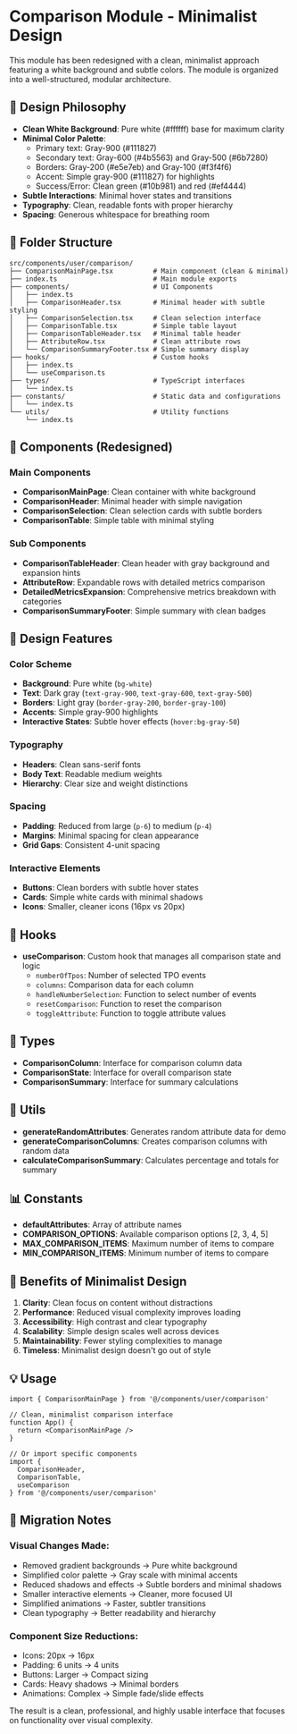 # Comparison Module - Minimalist Design

This module has been redesigned with a clean, minimalist approach featuring a white background and subtle colors. The module is organized into a well-structured, modular architecture.

## 🎨 Design Philosophy

- **Clean White Background**: Pure white (#ffffff) base for maximum clarity
- **Minimal Color Palette**: 
  - Primary text: Gray-900 (#111827)
  - Secondary text: Gray-600 (#4b5563) and Gray-500 (#6b7280)
  - Borders: Gray-200 (#e5e7eb) and Gray-100 (#f3f4f6)
  - Accent: Simple gray-900 (#111827) for highlights
  - Success/Error: Clean green (#10b981) and red (#ef4444)
- **Subtle Interactions**: Minimal hover states and transitions
- **Typography**: Clean, readable fonts with proper hierarchy
- **Spacing**: Generous whitespace for breathing room

## 📁 Folder Structure

```
src/components/user/comparison/
├── ComparisonMainPage.tsx          # Main component (clean & minimal)
├── index.ts                        # Main module exports
├── components/                     # UI Components
│   ├── index.ts
│   ├── ComparisonHeader.tsx        # Minimal header with subtle styling
│   ├── ComparisonSelection.tsx     # Clean selection interface
│   ├── ComparisonTable.tsx         # Simple table layout
│   ├── ComparisonTableHeader.tsx   # Minimal table header
│   ├── AttributeRow.tsx            # Clean attribute rows
│   └── ComparisonSummaryFooter.tsx # Simple summary display
├── hooks/                          # Custom hooks
│   ├── index.ts
│   └── useComparison.ts
├── types/                          # TypeScript interfaces
│   └── index.ts
├── constants/                      # Static data and configurations
│   └── index.ts
└── utils/                          # Utility functions
    └── index.ts
```

## 🧩 Components (Redesigned)

### Main Components
- **ComparisonMainPage**: Clean container with white background
- **ComparisonHeader**: Minimal header with simple navigation
- **ComparisonSelection**: Clean selection cards with subtle borders
- **ComparisonTable**: Simple table with minimal styling

### Sub Components
- **ComparisonTableHeader**: Clean header with gray background and expansion hints
- **AttributeRow**: Expandable rows with detailed metrics comparison
- **DetailedMetricsExpansion**: Comprehensive metrics breakdown with categories
- **ComparisonSummaryFooter**: Simple summary with clean badges

## 🎯 Design Features

### Color Scheme
- **Background**: Pure white (`bg-white`)
- **Text**: Dark gray (`text-gray-900`, `text-gray-600`, `text-gray-500`)
- **Borders**: Light gray (`border-gray-200`, `border-gray-100`)
- **Accents**: Simple gray-900 highlights
- **Interactive States**: Subtle hover effects (`hover:bg-gray-50`)

### Typography
- **Headers**: Clean sans-serif fonts
- **Body Text**: Readable medium weights
- **Hierarchy**: Clear size and weight distinctions

### Spacing
- **Padding**: Reduced from large (`p-6`) to medium (`p-4`)
- **Margins**: Minimal spacing for clean appearance
- **Grid Gaps**: Consistent 4-unit spacing

### Interactive Elements
- **Buttons**: Clean borders with subtle hover states
- **Cards**: Simple white cards with minimal shadows
- **Icons**: Smaller, cleaner icons (16px vs 20px)

## 🎣 Hooks

- **useComparison**: Custom hook that manages all comparison state and logic
  - `numberOfTpos`: Number of selected TPO events
  - `columns`: Comparison data for each column
  - `handleNumberSelection`: Function to select number of events
  - `resetComparison`: Function to reset the comparison
  - `toggleAttribute`: Function to toggle attribute values

## 📝 Types

- **ComparisonColumn**: Interface for comparison column data
- **ComparisonState**: Interface for overall comparison state
- **ComparisonSummary**: Interface for summary calculations

## 🔧 Utils

- **generateRandomAttributes**: Generates random attribute data for demo
- **generateComparisonColumns**: Creates comparison columns with random data
- **calculateComparisonSummary**: Calculates percentage and totals for summary

## 📊 Constants

- **defaultAttributes**: Array of attribute names
- **COMPARISON_OPTIONS**: Available comparison options [2, 3, 4, 5]
- **MAX_COMPARISON_ITEMS**: Maximum number of items to compare
- **MIN_COMPARISON_ITEMS**: Minimum number of items to compare

## 🚀 Benefits of Minimalist Design

1. **Clarity**: Clean focus on content without distractions
2. **Performance**: Reduced visual complexity improves loading
3. **Accessibility**: High contrast and clear typography
4. **Scalability**: Simple design scales well across devices
5. **Maintainability**: Fewer styling complexities to manage
6. **Timeless**: Minimalist design doesn't go out of style

## 💡 Usage

```tsx
import { ComparisonMainPage } from '@/components/user/comparison'

// Clean, minimalist comparison interface
function App() {
  return <ComparisonMainPage />
}

// Or import specific components
import { 
  ComparisonHeader, 
  ComparisonTable, 
  useComparison 
} from '@/components/user/comparison'
```

## 🔄 Migration Notes

### Visual Changes Made:
- Removed gradient backgrounds → Pure white background
- Simplified color palette → Gray scale with minimal accents
- Reduced shadows and effects → Subtle borders and minimal shadows
- Smaller interactive elements → Cleaner, more focused UI
- Simplified animations → Faster, subtler transitions
- Clean typography → Better readability and hierarchy

### Component Size Reductions:
- Icons: 20px → 16px
- Padding: 6 units → 4 units
- Buttons: Larger → Compact sizing
- Cards: Heavy shadows → Minimal borders
- Animations: Complex → Simple fade/slide effects

The result is a clean, professional, and highly usable interface that focuses on functionality over visual complexity.
